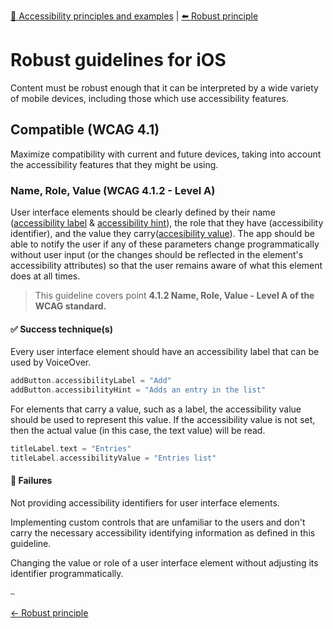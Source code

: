  [🔼 Accessibility principles and examples](../../principles/accessibility_principles_and_examples.md  "Accessibility principles and examples") | [⬅️  Robust principle](../../principles/robust_principle.md "Robust principle")

# Robust guidelines for iOS

Content must be robust enough that it can be interpreted by a wide variety of mobile devices, including those which use accessibility features.

## Compatible (WCAG 4.1)

Maximize compatibility with current and future devices, taking into account the accessibility features that they might be using.

### Name, Role, Value (WCAG 4.1.2 - Level A)

User interface elements should be clearly defined by their name ([accessibility label](https://developer.apple.com/documentation/objectivec/nsobject/1615181-accessibilitylabel) & [accessibility hint](https://developer.apple.com/documentation/objectivec/nsobject/1615093-accessibilityhint)), the role that they have (accessibility identifier), and the value they carry([accesibility value](https://developer.apple.com/documentation/objectivec/nsobject/1615117-accessibilityvalue)). The app should be able to notify the user if any of these parameters change programmatically without user input (or the changes should be reflected in the element's accessibility attributes) so that the user remains aware of what this element does at all times.

> This guideline covers point **4.1.2 Name, Role, Value - Level A of the WCAG standard.**

#### ✅ Success technique(s)

Every user interface element should have an accessibility label that can be used by VoiceOver.

```swift
addButton.accessibilityLabel = "Add"
addButton.accessibilityHint = "Adds an entry in the list"
```

For elements that carry a value, such as a label, the accessibility value should be used to represent this value. If the accessibility value is not set, then the actual value (in this case, the text value) will be read.

```swift
titleLabel.text = "Entries"
titleLabel.accessibilityValue = "Entries list"
```

#### 🚫 Failures

Not providing accessibility identifiers for user interface elements.

Implementing custom controls that are unfamiliar to the users and don't carry the necessary accessibility identifying information as defined in this guideline.

Changing the value or role of a user interface element without adjusting its identifier programmatically.

⎯

[← Robust principle](../../principles/robust_principle.md "Robust principle")
